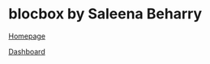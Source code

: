 blocbox by Saleena Beharry
==========================

[Homepage](barihari.github.io/index.html)

[Dashboard](barihari.github.io/dashboard.html)

